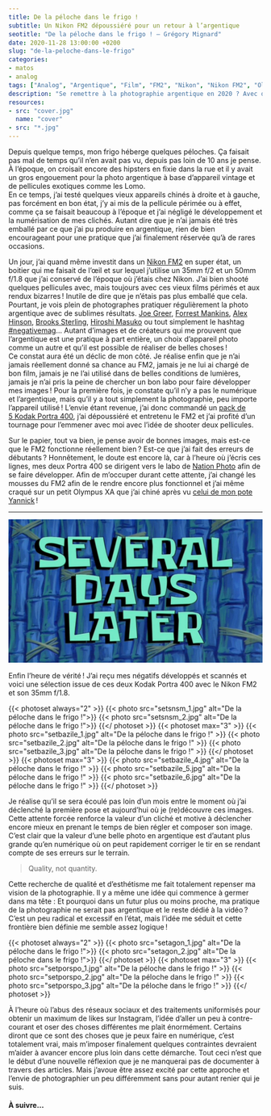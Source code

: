 ```yaml
---
title: De la péloche dans le frigo !
subtitle: Un Nikon FM2 dépoussiéré pour un retour à l’argentique
seotitle: "De la péloche dans le frigo ! — Grégory Mignard"
date: 2020-11-28 13:00:00 +0200
slug: "de-la-peloche-dans-le-frigo"
categories:
- matos
- analog
tags: ["Analog", "Argentique", "Film", "FM2", "Nikon", "Nikon FM2", "Olympus XA", "Kodak", "Fujifilm", "Kodak Portra", "Portra 400", "400H", "Tri X"]
description: "Se remettre à la photographie argentique en 2020 ? Avec quel appareil photo ? Quels films ? 1er retour d’expérience."
resources:
- src: "cover.jpg"
  name: "cover"
- src: "*.jpg"
---
```


Depuis quelque temps, mon frigo héberge quelques péloches. Ça faisait pas mal de temps qu’il n’en avait pas vu, depuis pas loin de 10 ans je pense. À l’époque, on croisait encore des hipsters en fixie dans la rue et il y avait un gros engouement pour la photo argentique à base d’appareil vintage et de pellicules exotiques comme les Lomo.  
En ce temps, j’ai testé quelques vieux appareils chinés à droite et à gauche, pas forcément en bon état, j’y ai mis de la pellicule périmée ou à effet, comme ça se faisait beaucoup à l’époque et j’ai négligé le développement et la numérisation de mes clichés. Autant dire que je n’ai jamais été très emballé par ce que j’ai pu produire en argentique, rien de bien encourageant pour une pratique que j’ai finalement réservée qu’à de rares occasions.

Un jour, j’ai quand même investit dans un [Nikon FM2](https://www.danstacuve.org/test-nikon-fm2/) en super état, un boitier qui me faisait de l’œil et sur lequel j’utilise un 35mm f/2 et un 50mm f/1.8 que j’ai conservé de l’époque où j’étais chez Nikon. J’ai bien shooté quelques pellicules avec, mais toujours avec ces vieux films périmés et aux rendux bizarres ! Inutile de dire que je n’étais pas plus emballé que cela. Pourtant, je vois plein de photographes pratiquer régulièrement la photo argentique avec de sublimes résultats. [Joe Greer](https://www.instagram.com/ioegreer/), [Forrest Mankins](https://www.instagram.com/forrestmankins/), [Alex Hinson](https://www.instagram.com/alexxhinson), [Brooks Sterling](https://saltwater-magazine.com/articles//lens-brooks-sterling), [Hiroshi Masuko](https://www.instagram.com/hiroshimasukophotos/) ou tout simplement le hashtag [#negativemag](https://www.instagram.com/negativemag/)… Autant d’images et de créateurs qui me prouvent que l’argentique est une pratique à part entière, un choix d’appareil photo comme un autre et qu’il est possible de réaliser de belles choses !  
Ce constat aura été un déclic de mon côté. Je réalise enfin que je n’ai jamais réellement donné sa chance au FM2, jamais je ne lui ai chargé de bon film, jamais je ne l’ai utilisé dans de belles conditions de lumières, jamais je n’ai pris la peine de chercher un bon labo pour faire développer mes images ! Pour la première fois, je constate qu’il n’y a pas le numérique et l’argentique, mais qu’il y a tout simplement la photographie, peu importe l’appareil utilisé ! L’envie étant revenue, j’ai donc commandé un [pack de 5 Kodak Portra 400](https://www.digit-photo.com/KODAK-Portra-400-135-36-Poses-X5-rKFILM386.html?dpa_id=23), j’ai dépoussiéré et entretenu le FM2 et j’ai profité d’un tournage pour l’emmener avec moi avec l’idée de shooter deux pellicules.

Sur le papier, tout va bien, je pense avoir de bonnes images, mais est-ce que le FM2 fonctionne réellement bien ? Est-ce que j’ai fait des erreurs de débutants ? Honnêtement, le doute est encore là, car à l’heure où j’écris ces lignes, mes deux Portra 400 se dirigent vers le labo de [Nation Photo](https://www.nationphoto.com/) afin de se faire développer. Afin de m’occuper durant cette attente, j’ai changé les mousses du FM2 afin de le rendre encore plus fonctionnel et j’ai même craqué sur un petit Olympus XA que j’ai chiné après vu [celui de mon pote Yannick](https://yannickschutz.com/olympus-xa/) !

***

![De la péloche dans le frigo !](severaldayslater.jpg)

Enfin l’heure de vérité ! J’ai reçu mes négatifs développés et scannés et voici une sélection issue de ces deux Kodak Portra 400 avec le Nikon FM2 et son 35mm f/1.8.

{{< photoset always="2" >}}
{{< photo src="setsnsm_1.jpg" alt="De la péloche dans le frigo !">}}
{{< photo src="setsnsm_2.jpg" alt="De la péloche dans le frigo !">}}
{{</ photoset >}}
{{< photoset max="3" >}}
  {{< photo src="setbazile_1.jpg" alt="De la péloche dans le frigo !" >}}
  {{< photo src="setbazile_2.jpg" alt="De la péloche dans le frigo !" >}}
  {{< photo src="setbazile_3.jpg" alt="De la péloche dans le frigo !" >}}
{{</ photoset >}}
{{< photoset max="3" >}}
  {{< photo src="setbazile_4.jpg" alt="De la péloche dans le frigo !" >}}
  {{< photo src="setbazile_5.jpg" alt="De la péloche dans le frigo !" >}}
  {{< photo src="setbazile_6.jpg" alt="De la péloche dans le frigo !" >}}
{{</ photoset >}}

Je réalise qu’il se sera écoulé pas loin d’un mois entre le moment où j’ai déclenché la première pose et aujourd’hui où je (re)découvre ces images. Cette attente forcée renforce la valeur d’un cliché et motive à déclencher encore mieux en prenant le temps de bien régler et composer son image. C’est clair que la valeur d’une belle photo en argentique est d’autant plus grande qu’en numérique où on peut rapidement corriger le tir en se rendant compte de ses erreurs sur le terrain.

> Quality, not quantity.

Cette recherche de qualité et d’esthétisme me fait totalement repenser ma vision de la photographie. Il y a même une idée qui commence à germer dans ma tête : Et pourquoi dans un futur plus ou moins proche, ma pratique de la photographie ne serait pas argentique et le reste dédié à la vidéo ? C’est un peu radical et excessif en l’état, mais l’idée me séduit et cette frontière bien définie me semble assez logique !

{{< photoset always="2" >}}
{{< photo src="setagon_1.jpg" alt="De la péloche dans le frigo !">}}
{{< photo src="setagon_2.jpg" alt="De la péloche dans le frigo !">}}
{{</ photoset >}}
{{< photoset max="3" >}}
  {{< photo src="setporspo_1.jpg" alt="De la péloche dans le frigo !" >}}
  {{< photo src="setporspo_2.jpg" alt="De la péloche dans le frigo !" >}}
  {{< photo src="setporspo_3.jpg" alt="De la péloche dans le frigo !" >}}
{{</ photoset >}}

À l’heure où l’abus des réseaux sociaux et des traitements uniformisés pour obtenir un maximum de likes sur Instagram, l’idée d’aller un peu à contre-courant et oser des choses différentes me plait énormément. Certains diront que ce sont des choses que je peux faire en numérique, c’est totalement vrai, mais m’imposer finalement quelques contraintes devraient m’aider à avancer encore plus loin dans cette démarche. Tout ceci n’est que le début d’une nouvelle réflexion que je ne manquerai pas de documenter à travers des articles. Mais j’avoue être assez excité par cette approche et l’envie de photographier un peu différemment sans pour autant renier qui je suis.

#### À suivre…
